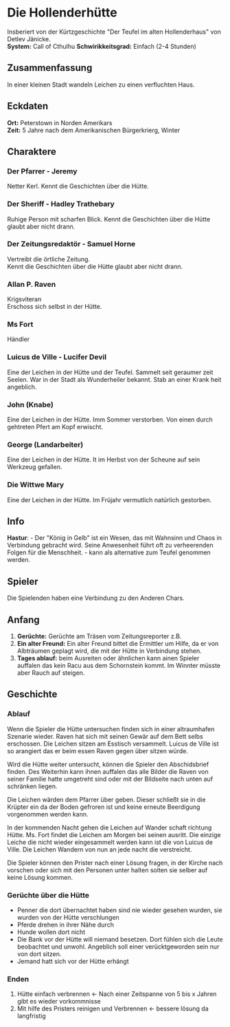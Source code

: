 # Die Hollenderhütte
Insberiert von der Kürtzgeschichte "Der Teufel im alten Hollenderhaus" von Detlev Jänicke.  
**System:** Call of Cthulhu
**Schwirikkeitsgrad:** Einfach (2-4 Stunden)
## Zusammenfassung
In einer kleinen Stadt wandeln Leichen zu einen verfluchten Haus.

## Eckdaten
**Ort:** Peterstown in Norden Amerikars  
**Zeit:** 5 Jahre nach dem Amerikanischen Bürgerkrierg, Winter

## Charaktere
### Der Pfarrer -  Jeremy  
Netter Kerl.
Kennt die Geschichten über die Hütte.
### Der Sheriff - Hadley Trathebary
Ruhige Person mit scharfen Blick.
Kennt die Geschichten über die Hütte glaubt aber nicht drann.
### Der Zeitungsredaktör - Samuel Horne
Vertreibt die örtliche Zeitung.  
Kennt die Geschichten über die Hütte glaubt aber nicht drann.
### Allan P. Raven
Krigsviteran  
Erschoss sich selbst in der Hütte.
### Ms Fort
Händler
### Luicus de Ville - Lucifer Devil
Eine der Leichen in der Hütte und der Teufel.
Sammelt seit geraumer zeit Seelen.
War in der Stadt als Wunderheiler bekannt.
Stab an einer Krank heit angeblich.
### John (Knabe)
Eine der Leichen in der Hütte.
Imm Sommer verstorben. Von einen durch gehtreten Pfert am Kopf erwischt.
### George (Landarbeiter)
Eine der Leichen in der Hütte.
It im Herbst von der Scheune auf sein Werkzeug gefallen.
### Die Wittwe Mary
Eine der Leichen in der Hütte.
Im Früjahr vermutlich natürlich gestorben.

## Info
**Hastur**: - Der "König in Gelb" ist ein Wesen, das mit Wahnsinn und Chaos in Verbindung gebracht wird. Seine Anwesenheit führt oft zu verheerenden Folgen für die Menschheit. - kann als alternative zum Teufel genommen werden.

## Spieler
Die Spielenden haben eine Verbindung zu den Anderen Chars.

## Anfang
1. **Gerüchte:** Gerüchte am Träsen vom Zeitungsreporter z.B.
2. **Ein alter Freund:** Ein alter Freund bittet die Ermittler um Hilfe, da er von Albträumen geplagt wird, die mit der Hütte in Verbindung stehen.
3. **Tages ablauf:** beim Ausreiten oder ähnlichen kann ainen Spieler auffalen das kein Racu aus dem Schornstein kommt. Im Winnter müsste aber Rauch auf steigen.

## Geschichte
### Ablauf
Wenn die Spieler die Hütte untersuchen finden sich in einer altraumhafen Szenarie wieder. Raven hat sich mit seinen Gewär auf dem Bett selbs erschossen. Die Leichen sitzen am Esstisch versammelt. Luicus de Ville ist so arangiert das er beim essen Raven gegen über sitzen würde.

Wird die Hütte weiter untersucht, können die Spieler den Abschidsbrief finden. Des Weiterhin kann ihnen auffalen das alle Bilder die Raven von seiner Familie hatte umgetreht sind oder mit der Bildseite nach unten auf schränken liegen.

Die Leichen wärden dem Pfarrer über geben. Dieser schließt sie in die Krüpter ein da der Boden gefroren ist und keine erneute Beerdigung vorgenommen werden kann.

In der kommenden Nacht gehen die Leichen auf Wander schaft richtung Hütte.
Ms. Fort findet die Leichen am Morgen bei seinen ausritt. Die einzige Leiche die nicht wieder eingesammelt werden kann ist die von Luicus de Ville.
Die Leichen Wandern von nun an jede nacht die verstreicht.

Die Spieler können den Prister nach einer Lösung fragen, in der Kirche nach vorschen oder sich mit den Personen unter halten solten sie selber auf keine Lösung kommen.
### Gerüchte über die Hütte
- Penner die dort übernachtet haben sind nie wieder gesehen wurden, sie wurden von der Hütte verschlungen
- Pferde drehen in ihrer Nähe durch
- Hunde wollen dort nicht
- Die Bank vor der Hütte will niemand besetzen. Dort fühlen sich die Leute beobachtet und unwohl. Angeblich soll einer verücktgeworden sein nur von dort sitzen.
- Jemand hatt sich vor der Hütte erhängt
### Enden
1. Hütte einfach verbrennen <- Nach einer Zeitspanne von 5 bis x Jahren gibt es wieder vorkommnisse
2. Mit hilfe des Pristers reinigen und Verbrennen <- bessere lösung da langfristig